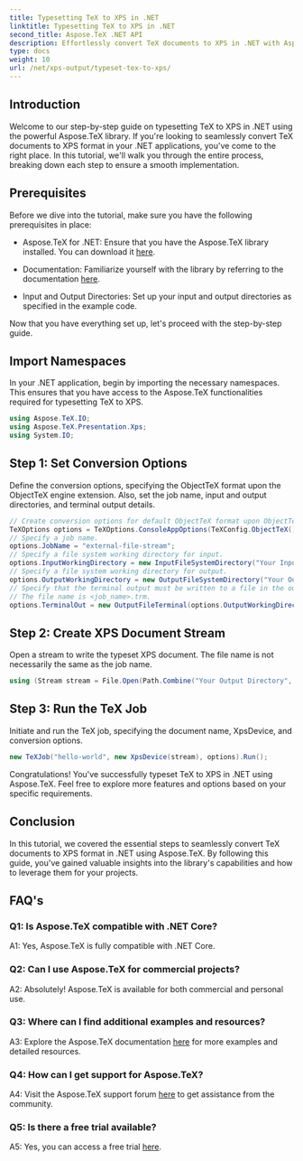 ```yaml
---
title: Typesetting TeX to XPS in .NET
linktitle: Typesetting TeX to XPS in .NET
second_title: Aspose.TeX .NET API
description: Effortlessly convert TeX documents to XPS in .NET with Aspose.TeX. Explore our step-by-step guide for a seamless integration experience.
type: docs
weight: 10
url: /net/xps-output/typeset-tex-to-xps/
---
```

## Introduction

Welcome to our step-by-step guide on typesetting TeX to XPS in .NET using the powerful Aspose.TeX library. If you're looking to seamlessly convert TeX documents to XPS format in your .NET applications, you've come to the right place. In this tutorial, we'll walk you through the entire process, breaking down each step to ensure a smooth implementation.

## Prerequisites

Before we dive into the tutorial, make sure you have the following prerequisites in place:

- Aspose.TeX for .NET: Ensure that you have the Aspose.TeX library installed. You can download it [here](https://releases.aspose.com/tex/net/).

- Documentation: Familiarize yourself with the library by referring to the documentation [here](https://reference.aspose.com/tex/net/).

- Input and Output Directories: Set up your input and output directories as specified in the example code.

Now that you have everything set up, let's proceed with the step-by-step guide.

## Import Namespaces

In your .NET application, begin by importing the necessary namespaces. This ensures that you have access to the Aspose.TeX functionalities required for typesetting TeX to XPS.

```csharp
using Aspose.TeX.IO;
using Aspose.TeX.Presentation.Xps;
using System.IO;
```

## Step 1: Set Conversion Options

Define the conversion options, specifying the ObjectTeX format upon the ObjectTeX engine extension. Also, set the job name, input and output directories, and terminal output details.

```csharp
// Create conversion options for default ObjectTeX format upon ObjectTeX engine extension.
TeXOptions options = TeXOptions.ConsoleAppOptions(TeXConfig.ObjectTeX());
// Specify a job name.
options.JobName = "external-file-stream";
// Specify a file system working directory for input.
options.InputWorkingDirectory = new InputFileSystemDirectory("Your Input Directory");
// Specify a file system working directory for output.
options.OutputWorkingDirectory = new OutputFileSystemDirectory("Your Output Directory");
// Specify that the terminal output must be written to a file in the output working directory.
// The file name is <job_name>.trm.
options.TerminalOut = new OutputFileTerminal(options.OutputWorkingDirectory);
```

## Step 2: Create XPS Document Stream

Open a stream to write the typeset XPS document. The file name is not necessarily the same as the job name.

```csharp
using (Stream stream = File.Open(Path.Combine("Your Output Directory", options.JobName + ".xps"), FileMode.Create))
```

## Step 3: Run the TeX Job

Initiate and run the TeX job, specifying the document name, XpsDevice, and conversion options.

```csharp
new TeXJob("hello-world", new XpsDevice(stream), options).Run();
```

Congratulations! You've successfully typeset TeX to XPS in .NET using Aspose.TeX. Feel free to explore more features and options based on your specific requirements.

## Conclusion

In this tutorial, we covered the essential steps to seamlessly convert TeX documents to XPS format in .NET using Aspose.TeX. By following this guide, you've gained valuable insights into the library's capabilities and how to leverage them for your projects.

## FAQ's

### Q1: Is Aspose.TeX compatible with .NET Core?

A1: Yes, Aspose.TeX is fully compatible with .NET Core.

### Q2: Can I use Aspose.TeX for commercial projects?

A2: Absolutely! Aspose.TeX is available for both commercial and personal use.

### Q3: Where can I find additional examples and resources?

A3: Explore the Aspose.TeX documentation [here](https://reference.aspose.com/tex/net/) for more examples and detailed resources.

### Q4: How can I get support for Aspose.TeX?

A4: Visit the Aspose.TeX support forum [here](https://forum.aspose.com/c/tex/47) to get assistance from the community.

### Q5: Is there a free trial available?

A5: Yes, you can access a free trial [here](https://releases.aspose.com/).
